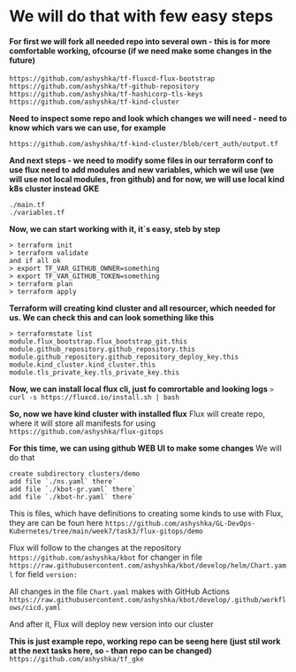 # We will do that with few easy steps

#### For first we will fork all needed repo into several own - this is for more comfortable working, ofcourse (if we need make some changes in the future)

```
https://github.com/ashyshka/tf-fluxcd-flux-bootstrap
https://github.com/ashyshka/tf-github-repository
https://github.com/ashyshka/tf-hashicorp-tls-keys
https://github.com/ashyshka/tf-kind-cluster

```
**Need to inspect some repo and look which changes we will need - need to know which vars we can use, for example**
```
https://github.com/ashyshka/tf-kind-cluster/blob/cert_auth/output.tf

```

**And next steps - we need to modify some files in our terraform conf to use flux
need to add modules and new variables, which we wil use (we will use not local modules, fron github)
and for now, we will use local kind k8s cluster instead GKE**

```
./main.tf
./variables.tf
```
**Now, we can start working with it, it`s easy, steb by step**
```
> terraform init
> terraform validate
and if all ok
> export TF_VAR_GITHUB_OWNER=something
> export TF_VAR_GITHUB_TOKEN=something
> terraform plan
> terraform apply
```
**Terraform will creating kind cluster and all resourcer, which needed for us. 
We can check this and can look something like this**
```
> terraformstate list
module.flux_bootstrap.flux_bootstrap_git.this
module.github_repository.github_repository.this
module.github_repository.github_repository_deploy_key.this
module.kind_cluster.kind_cluster.this
module.tls_private_key.tls_private_key.this
```
**Now, we can install local flux cli, just fo comrortable and looking logs**
`> curl -s https://fluxcd.io/install.sh | bash`

**So, now we have kind cluster with installed flux**
Flux will create repo, where it will store all manifests for using `https://github.com/ashyshka/flux-gitops`

**For this time, we can using github WEB UI to make some changes**
We will do that
```
create subdirectory clusters/demo
add file `./ns.yaml` there`
add file `./kbot-gr.yaml` there`
add file `./kbot-hr.yaml` there`
```

This is files, which have definitions to creating some kinds to use with Flux, they are can be foun here 
`https://github.com/ashyshka/GL-DevOps-Kubernetes/tree/main/week7/task3/flux-gitops/demo`

Flux will follow to the changes at the repository `https://github.com/ashyshka/kbot`
for changer in file `https://raw.githubusercontent.com/ashyshka/kbot/develop/helm/Chart.yaml`
for field `version:`

All changes in the file `Chart.yaml` makes with GitHub Actions `https://raw.githubusercontent.com/ashyshka/kbot/develop/.github/workflows/cicd.yaml`

And after it, Flux will deploy new version into our cluster

**This is just example repo, working repo can be seeng here (just stil work at the next tasks here, so - than repo can be changed)**
`https://github.com/ashyshka/tf_gke`
